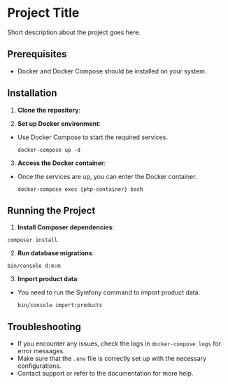 # Project Title

Short description about the project goes here.

## Prerequisites

- Docker and Docker Compose should be installed on your system.

## Installation

1. **Clone the repository**:


2. **Set up Docker environment**:
- Use Docker Compose to start the required services.
  ```
  docker-compose up -d
  ```

3. **Access the Docker container**:
- Once the services are up, you can enter the Docker container.
  ```
  docker-compose exec {php-container} bash
  ```

## Running the Project

1. **Install Composer dependencies**:
  ```
  composer install
  ```

2. **Run database migrations**:
  ```
  bin/console d:m:m
  ```

3. **Import product data**:
- You need to run the Symfony command to import product data.
  ```
  bin/console import:products
  ```

## Troubleshooting

- If you encounter any issues, check the logs in `docker-compose logs` for error messages.
- Make sure that the `.env` file is correctly set up with the necessary configurations.
- Contact support or refer to the documentation for more help.

